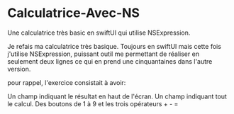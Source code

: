 # Calculatrice-Avec-NS
Une calculatrice très basic en swiftUI qui utilise NSExpression.


Je refais ma calculatrice très basique. Toujours en swiftUI mais cette fois j'utilise NSExpression, puissant outil me permettant de réaliser en seulement deux lignes ce qui en prend une cinquantaines dans l'autre version.

pour rappel, l'exercice consistait à avoir:

Un champ indiquant le résultat en haut de l'écran.
Un champ indiquant tout le calcul.
Des boutons de 1 à 9 et les trois opérateurs + - =
